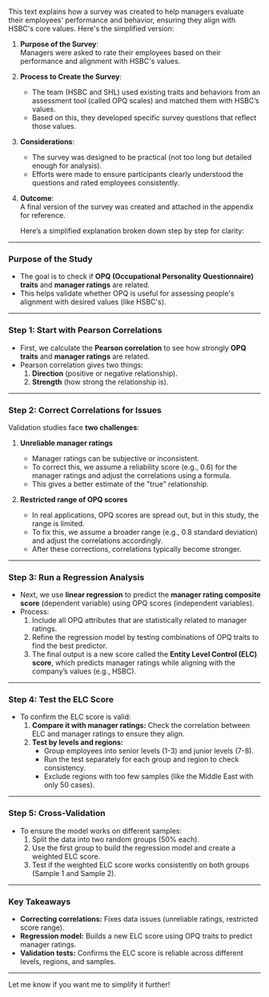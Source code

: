 This text explains how a survey was created to help managers evaluate their employees' performance and behavior, ensuring they align with HSBC's core values. Here's the simplified version:

1. **Purpose of the Survey**:  
   Managers were asked to rate their employees based on their performance and alignment with HSBC's values.

2. **Process to Create the Survey**:  
   - The team (HSBC and SHL) used existing traits and behaviors from an assessment tool (called OPQ scales) and matched them with HSBC’s values.  
   - Based on this, they developed specific survey questions that reflect those values.  

3. **Considerations**:  
   - The survey was designed to be practical (not too long but detailed enough for analysis).  
   - Efforts were made to ensure participants clearly understood the questions and rated employees consistently.

4. **Outcome**:  
   A final version of the survey was created and attached in the appendix for reference.

   Here’s a simplified explanation broken down step by step for clarity:

---

### **Purpose of the Study**
- The goal is to check if **OPQ (Occupational Personality Questionnaire) traits** and **manager ratings** are related.
- This helps validate whether OPQ is useful for assessing people's alignment with desired values (like HSBC's).

---

### **Step 1: Start with Pearson Correlations**
- First, we calculate the **Pearson correlation** to see how strongly **OPQ traits** and **manager ratings** are related.
- Pearson correlation gives two things:
  1. **Direction** (positive or negative relationship).
  2. **Strength** (how strong the relationship is).

---

### **Step 2: Correct Correlations for Issues**
Validation studies face **two challenges**:  
1. **Unreliable manager ratings**  
   - Manager ratings can be subjective or inconsistent.  
   - To correct this, we assume a reliability score (e.g., 0.6) for the manager ratings and adjust the correlations using a formula.  
   - This gives a better estimate of the "true" relationship.  

2. **Restricted range of OPQ scores**  
   - In real applications, OPQ scores are spread out, but in this study, the range is limited.  
   - To fix this, we assume a broader range (e.g., 0.8 standard deviation) and adjust the correlations accordingly.  
   - After these corrections, correlations typically become stronger.

---

### **Step 3: Run a Regression Analysis**
- Next, we use **linear regression** to predict the **manager rating composite score** (dependent variable) using OPQ scores (independent variables).  
- Process:
  1. Include all OPQ attributes that are statistically related to manager ratings.  
  2. Refine the regression model by testing combinations of OPQ traits to find the best predictor.  
  3. The final output is a new score called the **Entity Level Control (ELC) score**, which predicts manager ratings while aligning with the company’s values (e.g., HSBC).

---

### **Step 4: Test the ELC Score**
- To confirm the ELC score is valid:
  1. **Compare it with manager ratings:** Check the correlation between ELC and manager ratings to ensure they align.
  2. **Test by levels and regions:**  
     - Group employees into senior levels (1-3) and junior levels (7-8).  
     - Run the test separately for each group and region to check consistency.  
     - Exclude regions with too few samples (like the Middle East with only 50 cases).

---

### **Step 5: Cross-Validation**
- To ensure the model works on different samples:
  1. Split the data into two random groups (50% each).  
  2. Use the first group to build the regression model and create a weighted ELC score.  
  3. Test if the weighted ELC score works consistently on both groups (Sample 1 and Sample 2).  

---

### **Key Takeaways**
- **Correcting correlations:** Fixes data issues (unreliable ratings, restricted score range).  
- **Regression model:** Builds a new ELC score using OPQ traits to predict manager ratings.  
- **Validation tests:** Confirms the ELC score is reliable across different levels, regions, and samples.  

---

Let me know if you want me to simplify it further!
